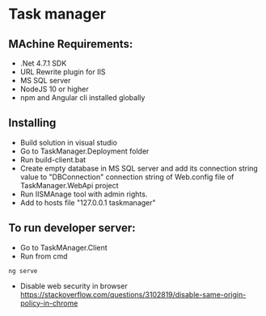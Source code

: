 # Task manager


## MAchine Requirements:

* .Net 4.7.1 SDK
* URL Rewrite plugin for IIS
* MS SQL server
* NodeJS 10 or higher
* npm and Angular cli installed globally

## Installing

* Build solution in visual studio
* Go to TaskManager.Deployment folder
* Run build-client.bat
* Create empty database in MS SQL server and add its connection string value to "DBConnection" connection string of Web.config file of  TaskManager.WebApi project
* Run IISMAnage tool with admin rights.
* Add to hosts file  "127.0.0.1 taskmanager"

## To run developer server:

* Go to TaskMAnager.Client
* Run from cmd
```
ng serve
```
* Disable web security in browser 
https://stackoverflow.com/questions/3102819/disable-same-origin-policy-in-chrome
